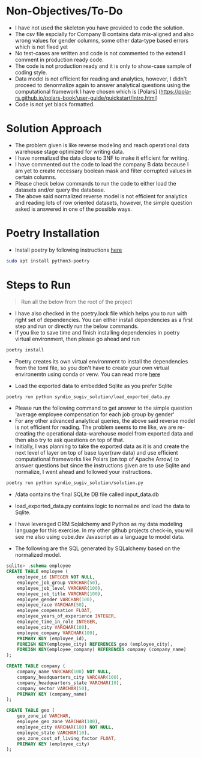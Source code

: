 # Non-Objectives/To-Do

- I have not used the skeleton you have provided to code the solution. 
- The csv file espcially for Company B contains data mis-aligned and also wrong values for gender columns, some other data-type based errors which is not fixed yet
- No test-cases are written and code is not commented to the extend I comment in production ready code. 
- The code is not production ready and it is only to show-case sample of coding style. 
- Data model is not efficient for reading and analytics, however, I didn't proceed to denormalize again to answer analytical questions using the computational framework I have chosen which is [Polars] (https://pola-rs.github.io/polars-book/user-guide/quickstart/intro.html)
- Code is not yet black formatted. 

# Solution Approach

- The problem given is like reverse modeling and reach operational data warehouse stage optimized for writing data. 
- I have normalized the data close to 3NF to make it efficient for writing.
- I have commented out the code to load the company B data because I am yet to create necessary boolean mask and filter corrupted values in certain columns.
- Please check below commands to run the code to either load the datasets and/or query the database. 
- The above said normalized reverse model is not efficient for analytics and reading lots of row oriented datasets, however, the simple question asked is answered in one of the possible ways. 

# Poetry Installation

- Install poetry by following instructions [here](https://python-poetry.org/docs/#installation)

```sh
sudo apt install python3-poetry
```

# Steps to Run

> Run all the below from the root of the project

- I have also checked in the poetry.lock file which helps you to run with right set of dependencies. You can either install dependencies as a first step and run or directly run the below commands. 
- If you like to save time and finish installing dependencies in poetry virtual environment, then please go ahead and run

```sh
poetry install
```
- Poetry creates its own virtual environment to install the dependencies from the toml file, so you don't have to create your own virtual environemtn using conda or venv. You can read more [here](https://python-poetry.org/docs/basic-usage/#activating-the-virtual-environment)

- Load the exported data to embedded Sqlite as you prefer Sqlite
```sh
poetry run python syndio_sugiv_solution/load_exported_data.py
```

- Please run the following command to get answer to the simple question 'average employee compensation for each job group by gender'
- For any other advanced analytical queries, the above said reverse model is not efficient for reading. The problem seems to me like, we are re-creating the operational data-warehouse model from exported data and then also try to ask questions on top of that. 
- Initially, I was planning to take the exported data as it is and create the next level of layer on top of base layer(raw data) and use efficient computational frameworks like Polars (on top of Apache Arrow) to answer questions but since the instructions given are to use Sqlite and normalize, I went ahead and followed your instructions. 

```sh
poetry run python syndio_sugiv_solution/solution.py
```

- /data contains the final SQLite DB file called input_data.db
- load_exported_data.py contains logic to normalize and load the data to Sqlite.
- I have leveraged ORM Sqlalchemy and Python as my data modeling language for this exercise. In my other github projects check-in, you will see me also using cube.dev Javascript as a language to model data. 


- The following are the SQL generated by SQLalchemy based on the normalized model. 

```sql
sqlite> .schema employee
CREATE TABLE employee (
	employee_id INTEGER NOT NULL, 
	employee_job_group VARCHAR(50), 
	employee_job_level VARCHAR(100), 
	employee_job_title VARCHAR(100), 
	employee_gender VARCHAR(100), 
	employee_race VARCHAR(50), 
	employee_compensation FLOAT, 
	employee_years_of_experience INTEGER, 
	employee_time_in_role INTEGER, 
	employee_city VARCHAR(100), 
	employee_company VARCHAR(100), 
	PRIMARY KEY (employee_id), 
	FOREIGN KEY(employee_city) REFERENCES geo (employee_city), 
	FOREIGN KEY(employee_company) REFERENCES company (company_name)
);
```

```sql
CREATE TABLE company (
	company_name VARCHAR(100) NOT NULL, 
	company_headquarters_city VARCHAR(100), 
	company_headquarters_state VARCHAR(10), 
	company_sector VARCHAR(50), 
	PRIMARY KEY (company_name)
);
```
```sql
CREATE TABLE geo (
	geo_zone_id VARCHAR, 
	employee_geo_zone VARCHAR(100), 
	employee_city VARCHAR(100) NOT NULL, 
	employee_state VARCHAR(10), 
	geo_zone_cost_of_living_factor FLOAT, 
	PRIMARY KEY (employee_city)
);
```